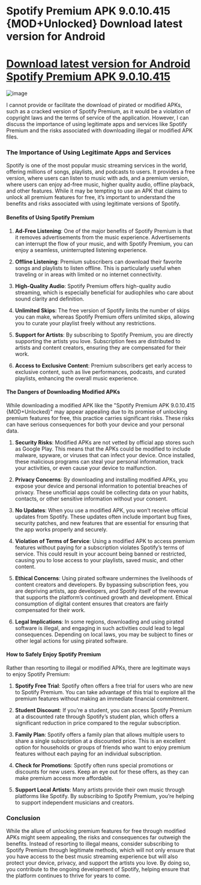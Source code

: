 # Spotify Premium APK 9.0.10.415 {MOD+Unlocked} Download latest version for Android

# [Download latest version for Android Spotify Premium APK 9.0.10.415](https://spotify-apk.modfyp.com/)

![image](https://github.com/user-attachments/assets/7a073645-9dec-47ce-a5f8-090e007ee5cc)

I cannot provide or facilitate the download of pirated or modified APKs, such as a cracked version of Spotify Premium, as it would be a violation of copyright laws and the terms of service of the application. However, I can discuss the importance of using legitimate apps and services like Spotify Premium and the risks associated with downloading illegal or modified APK files.

### The Importance of Using Legitimate Apps and Services

Spotify is one of the most popular music streaming services in the world, offering millions of songs, playlists, and podcasts to users. It provides a free version, where users can listen to music with ads, and a premium version, where users can enjoy ad-free music, higher quality audio, offline playback, and other features. While it may be tempting to use an APK that claims to unlock all premium features for free, it’s important to understand the benefits and risks associated with using legitimate versions of Spotify.

#### Benefits of Using Spotify Premium

1. **Ad-Free Listening**: One of the major benefits of Spotify Premium is that it removes advertisements from the music experience. Advertisements can interrupt the flow of your music, and with Spotify Premium, you can enjoy a seamless, uninterrupted listening experience.

2. **Offline Listening**: Premium subscribers can download their favorite songs and playlists to listen offline. This is particularly useful when traveling or in areas with limited or no internet connectivity.

3. **High-Quality Audio**: Spotify Premium offers high-quality audio streaming, which is especially beneficial for audiophiles who care about sound clarity and definition.

4. **Unlimited Skips**: The free version of Spotify limits the number of skips you can make, whereas Spotify Premium offers unlimited skips, allowing you to curate your playlist freely without any restrictions.

5. **Support for Artists**: By subscribing to Spotify Premium, you are directly supporting the artists you love. Subscription fees are distributed to artists and content creators, ensuring they are compensated for their work.

6. **Access to Exclusive Content**: Premium subscribers get early access to exclusive content, such as live performances, podcasts, and curated playlists, enhancing the overall music experience.

#### The Dangers of Downloading Modified APKs

While downloading a modified APK like the "Spotify Premium APK 9.0.10.415 {MOD+Unlocked}" may appear appealing due to its promise of unlocking premium features for free, this practice carries significant risks. These risks can have serious consequences for both your device and your personal data.

1. **Security Risks**: Modified APKs are not vetted by official app stores such as Google Play. This means that the APKs could be modified to include malware, spyware, or viruses that can infect your device. Once installed, these malicious programs can steal your personal information, track your activities, or even cause your device to malfunction.

2. **Privacy Concerns**: By downloading and installing modified APKs, you expose your device and personal information to potential breaches of privacy. These unofficial apps could be collecting data on your habits, contacts, or other sensitive information without your consent.

3. **No Updates**: When you use a modified APK, you won’t receive official updates from Spotify. These updates often include important bug fixes, security patches, and new features that are essential for ensuring that the app works properly and securely.

4. **Violation of Terms of Service**: Using a modified APK to access premium features without paying for a subscription violates Spotify’s terms of service. This could result in your account being banned or restricted, causing you to lose access to your playlists, saved music, and other content.

5. **Ethical Concerns**: Using pirated software undermines the livelihoods of content creators and developers. By bypassing subscription fees, you are depriving artists, app developers, and Spotify itself of the revenue that supports the platform’s continued growth and development. Ethical consumption of digital content ensures that creators are fairly compensated for their work.

6. **Legal Implications**: In some regions, downloading and using pirated software is illegal, and engaging in such activities could lead to legal consequences. Depending on local laws, you may be subject to fines or other legal actions for using pirated software.

#### How to Safely Enjoy Spotify Premium

Rather than resorting to illegal or modified APKs, there are legitimate ways to enjoy Spotify Premium:

1. **Spotify Free Trial**: Spotify often offers a free trial for users who are new to Spotify Premium. You can take advantage of this trial to explore all the premium features without making an immediate financial commitment.

2. **Student Discount**: If you’re a student, you can access Spotify Premium at a discounted rate through Spotify’s student plan, which offers a significant reduction in price compared to the regular subscription.

3. **Family Plan**: Spotify offers a family plan that allows multiple users to share a single subscription at a discounted price. This is an excellent option for households or groups of friends who want to enjoy premium features without each paying for an individual subscription.

4. **Check for Promotions**: Spotify often runs special promotions or discounts for new users. Keep an eye out for these offers, as they can make premium access more affordable.

5. **Support Local Artists**: Many artists provide their own music through platforms like Spotify. By subscribing to Spotify Premium, you’re helping to support independent musicians and creators.

### Conclusion

While the allure of unlocking premium features for free through modified APKs might seem appealing, the risks and consequences far outweigh the benefits. Instead of resorting to illegal means, consider subscribing to Spotify Premium through legitimate methods, which will not only ensure that you have access to the best music streaming experience but will also protect your device, privacy, and support the artists you love. By doing so, you contribute to the ongoing development of Spotify, helping ensure that the platform continues to thrive for years to come.
